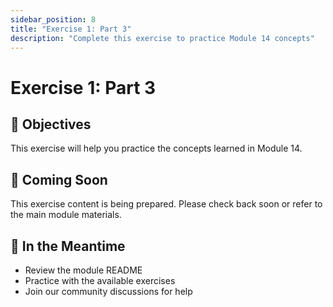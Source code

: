 ```yaml
---
sidebar_position: 8
title: "Exercise 1: Part 3"
description: "Complete this exercise to practice Module 14 concepts"
---
```


# Exercise 1: Part 3

## 🎯 Objectives

This exercise will help you practice the concepts learned in Module 14.

## 📝 Coming Soon

This exercise content is being prepared. Please check back soon or refer to the main module materials.

## 🚀 In the Meantime

- Review the module README
- Practice with the available exercises
- Join our community discussions for help
